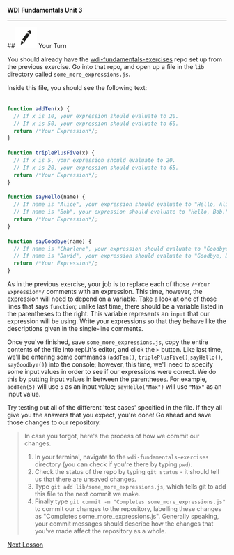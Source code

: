 **WDI Fundamentals Unit 3**

---

##![Your Turn](../assets/exercise.png) Your Turn
<br>


You should already have the [wdi-fundamentals-exercises](./ch3-exercises) repo set up from the previous exercise. Go into that repo, and open up a file in the `lib` directory called `some_more_expressions.js`.

Inside this file, you should see the following text:

```javascript

function addTen(x) {
  // If x is 10, your expression should evaluate to 20.
  // If x is 50, your expression should evaluate to 60.
  return /*Your Expression*/;
}

function triplePlusFive(x) {
  // If x is 5, your expression should evaluate to 20.
  // If x is 20, your expression should evaluate to 65.
  return /*Your Expression*/;
}

function sayHello(name) {
  // If name is "Alice", your expression should evaluate to "Hello, Alice."
  // If name is "Bob", your expression should evaluate to "Hello, Bob."
  return /*Your Expression*/;
}

function sayGoodbye(name) {
  // If name is "Charlene", your expression should evaluate to "Goodbye, Charlene."
  // If name is "David", your expression should evaluate to "Goodbye, David."
  return /*Your Expression*/;
}

```

As in the previous exercise, your job is to replace each of those `/*Your Expression*/` comments with an expression. This time, however, the expression will need to depend on a variable. Take a look at one of those lines that says `function`; unlike last time, there should be a variable listed in the parentheses to the right. This variable represents an `input` that our expression will be using. Write your expressions so that they behave like the descriptions given in the single-line comments.

Once you've finished, save `some_more_expressions.js`, copy the entire contents of the file into repl.it's editor, and click the `>` button. Like last time, we'll be entering some commands (`addTen()`, `triplePlusFive()`,`sayHello()`, `sayGoodbye()`) into the console; however, this time, we'll need to specify some input values in order to see if our expressions were correct. We do this by putting input values in between the parentheses. For example, `addTen(5)` will use `5` as an input value; `sayHello("Max")` will use `"Max"` as an input value.

Try testing out all of the different 'test cases' specified in the file. If they all give you the answers that you expect, you're done! Go ahead and save those changes to our repository.

> In case you forgot, here's the process of how we commit our changes.
> 1. In your terminal, navigate to the `wdi-fundamentals-exercises` directory (you can check if you're there by typing `pwd`).
> 2. Check the status of the repo by typing `git status` - it should tell us that there are unsaved changes.
> 3. Type `git add lib/some_more_expressions.js`, which tells git to add this file to the next commit we make.
> 4. Finally type `git commit -m "Completes some_more_expressions.js"` to commit our changes to the repository, labelling these changes as "Completes some_more_expressions.js". Generally speaking, your commit messages should describe how the changes that you've made affect the repository as a whole.

[Next Lesson](06_lesson.md)
